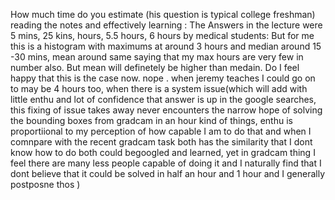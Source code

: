 How much time do you estimate (his question is typical college freshman) reading the notes and effectively learning : The Answers in the lecture were 5 mins, 25 kins, hours, 5.5 hours, 6 hours by medical students: But for me this is a histogram with maximums at around 3 hours and median around 15 -30 mins, mean around same saying that my max hours are very few in number also. But mean will definetely be higher than medain. Do I feel happy that this is the case now. nope . when jeremy teaches I could go on to may be 4 hours too, when there is a system issue(which will add with little enthu and lot of confidence that answer is up in the google searches, this fixing of issue takes away never encounters the narrow hope of solving the bounding boxes from gradcam in an hour kind of things, enthu is proportiional to my perception of how capable I am to do that and when I comnpare with the recent gradcam task both has the similarity that I dont know how to do both could begoogled and learned, yet in gradcam thing I feel there are many less people capable of doing it and I naturally find that I dont believe that it could be solved in half an hour and 1 hour and I generally postposne thos  )
